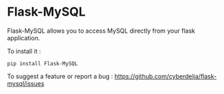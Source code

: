 Flask-MySQL
===========

Flask-MySQL allows you to access MySQL directly from your flask application.

To install it :

    pip install Flask-MySQL

To suggest a feature or report a bug :
https://github.com/cyberdelia/flask-mysql/issues
